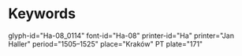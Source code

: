 # Keywords
glyph-id="Ha-08_0114"
font-id="Ha-08"
printer-id="Ha"
printer="Jan Haller"
period="1505–1525"
place="Kraków"
PT plate="171"
